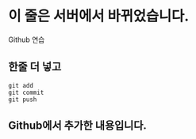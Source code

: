 # 이 줄은 서버에서 바뀌었습니다.

Github 연습

## 한줄 더 넣고

```
git add
git commit
git push
```

## Github에서 추가한 내용입니다.
